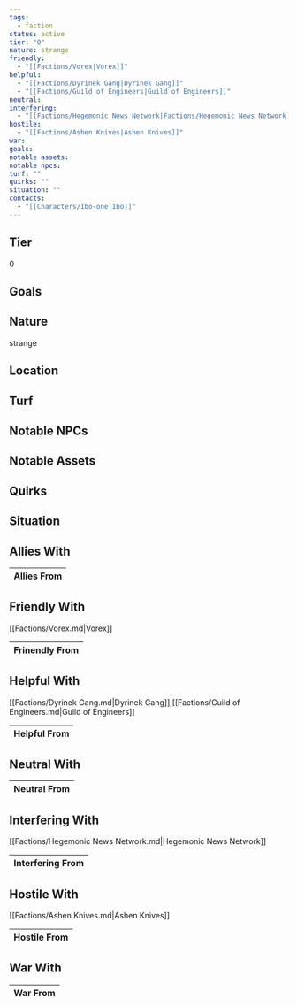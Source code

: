 ```yaml
---
tags:
  - faction
status: active
tier: "0"
nature: strange
friendly:
  - "[[Factions/Vorex|Vorex]]"
helpful:
  - "[[Factions/Dyrinek Gang|Dyrinek Gang]]"
  - "[[Factions/Guild of Engineers|Guild of Engineers]]"
neutral: 
interfering:
  - "[[Factions/Hegemonic News Network|Factions/Hegemonic News Network]]"
hostile:
  - "[[Factions/Ashen Knives|Ashen Knives]]"
war: 
goals: 
notable assets: 
notable npcs: 
turf: ""
quirks: ""
situation: ""
contacts:
  - "[[Characters/Ibo-one|Ibo]]"
---
```


## Tier

0

## Goals



## Nature

strange

## Location



## Turf



## Notable NPCs



## Notable Assets



## Quirks



## Situation



## Allies With



| Allies From |
| ----------- |


## Friendly With

[[Factions/Vorex.md|Vorex]]

| Frinendly From |
| -------------- |


## Helpful With

[[Factions/Dyrinek Gang.md|Dyrinek Gang]],[[Factions/Guild of Engineers.md|Guild of Engineers]]

| Helpful From |
| ------------ |


## Neutral With




| Neutral From |
| ------------ |



## Interfering With

[[Factions/Hegemonic News Network.md|Hegemonic News Network]]


| Interfering From |
| ---------------- |



## Hostile With

[[Factions/Ashen Knives.md|Ashen Knives]]


| Hostile From |
| ------------ |



## War With



| War From |
| -------- |

